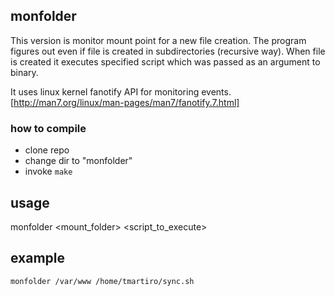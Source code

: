 ## monfolder

This version is monitor mount point for a new file creation. The program figures out even if file is created in subdirectories (recursive way). When file is created it executes specified script which was passed as an argument to binary. 

It uses linux kernel  fanotify API for monitoring events. [http://man7.org/linux/man-pages/man7/fanotify.7.html]

### how to compile
- clone repo 
- change dir to "monfolder" 
- invoke
  ``make``
  
## usage
monfolder \<mount_folder\> \<script_to_execute\>

## example
``monfolder /var/www /home/tmartiro/sync.sh``
